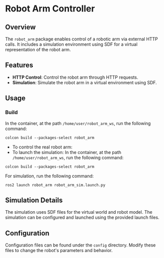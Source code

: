 # Robot Arm Controller

## Overview
The `robot_arm` package enables control of a robotic arm via external HTTP calls. It includes a simulation environment using SDF for a virtual representation of the robot arm.

## Features
- **HTTP Control**: Control the robot arm through HTTP requests.
- **Simulation**: Simulate the robot arm in a virtual environment using SDF.

## Usage
### Build
In the container, at the path `/home/user/robot_arm_ws`, run the following command:
```
colcon build --packages-select robot_arm
``````

- To control the real robot arm:
- To launch the simulation:
In the container, at the path `/home/user/robot_arm_ws`, run the following command:
```
colcon build --packages-select robot_arm
```

For simulation, run the following command:
```
ros2 launch robot_arm robot_arm_sim.launch.py
```

## Simulation Details
The simulation uses SDF files for the virtual world and robot model. The simulation can be configured and launched using the provided launch files.

## Configuration
Configuration files can be found under the `config` directory. Modify these files to change the robot's parameters and behavior.

